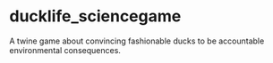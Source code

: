 # ducklife_sciencegame
A twine game about convincing fashionable ducks to be accountable environmental consequences.
